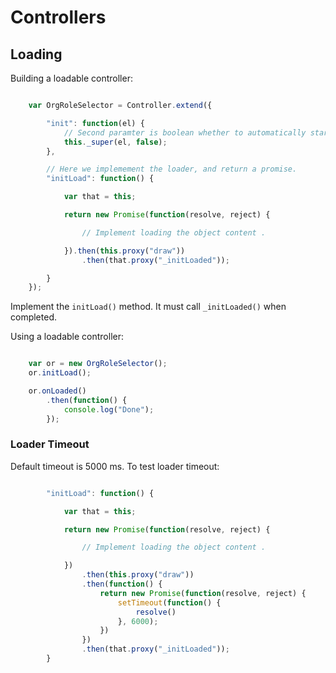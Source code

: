 # Controllers


## Loading

Building a loadable controller:


```javascript

	var OrgRoleSelector = Controller.extend({

		"init": function(el) {
			// Second paramter is boolean whether to automatically start initLoad()
			this._super(el, false); 
		},

		// Here we implemement the loader, and return a promise.
		"initLoad": function() {

			var that = this;

			return new Promise(function(resolve, reject) {

				// Implement loading the object content .

			}).then(this.proxy("draw"))
				.then(that.proxy("_initLoaded"));

		}
	});	
```

Implement the `initLoad()` method. It must call `_initLoaded()` when completed.



Using a loadable controller:

```javascript

	var or = new OrgRoleSelector();
	or.initLoad();

	or.onLoaded()
		.then(function() {
			console.log("Done");
		});
```


### Loader Timeout

Default timeout is 5000 ms. To test loader timeout:


```javascript

		"initLoad": function() {

			var that = this;

			return new Promise(function(resolve, reject) {

				// Implement loading the object content .

			})
				.then(this.proxy("draw"))
				.then(function() {
					return new Promise(function(resolve, reject) {
						setTimeout(function() {
							resolve()
						}, 6000);
					})
				})
				.then(that.proxy("_initLoaded"));
		}
```
